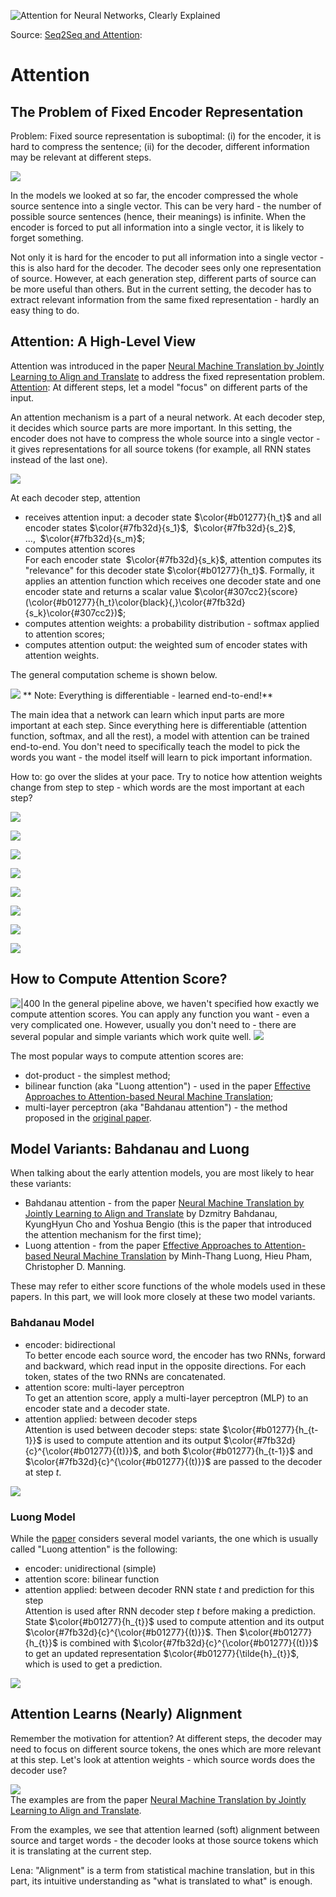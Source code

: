 
![Attention for Neural Networks, Clearly Explained](https://www.youtube.com/watch?v=PSs6nxngL6k)

Source: [Seq2Seq and Attention](https://lena-voita.github.io/nlp_course/seq2seq_and_attention.html#:~:text=to%20worse%20quality.-,Attention,-The%20Problem%20of):
# Attention

## The Problem of Fixed Encoder Representation

Problem: Fixed source representation is suboptimal: (i) for the encoder, it is hard to compress the sentence; (ii) for the decoder, different information may be relevant at different steps.

![](https://lena-voita.github.io/resources/lectures/seq2seq/attention/bottleneck-min.png)

In the models we looked at so far, the encoder compressed the whole source sentence into a single vector. This can be very hard - the number of possible source sentences (hence, their meanings) is infinite. When the encoder is forced to put all information into a single vector, it is likely to forget something.

Not only it is hard for the encoder to put all information into a single vector - this is also hard for the decoder. The decoder sees only one representation of source. However, at each generation step, different parts of source can be more useful than others. But in the current setting, the decoder has to extract relevant information from the same fixed representation - hardly an easy thing to do.

## Attention: A High-Level View

Attention was introduced in the paper [Neural Machine Translation by Jointly Learning to Align and Translate](https://arxiv.org/pdf/1409.0473.pdf) to address the fixed representation problem.
[Attention](https://lena-voita.github.io/nlp_course/seq2seq_and_attention.html#:~:text=fixed%20representation%20problem.-,Attention,-%3A%20At%20different%20steps): At different steps, let a model "focus" on different parts of the input.

An attention mechanism is a part of a neural network. At each decoder step, it decides which source parts are more important. In this setting, the encoder does not have to compress the whole source into a single vector - it gives representations for all source tokens (for example, all RNN states instead of the last one).

![](https://lena-voita.github.io/resources/lectures/seq2seq/attention/general_scheme-min.png)

At each decoder step, attention

- receives attention input: a decoder state $\color{#b01277}{h_t}$ and all encoder states $\color{#7fb32d}{s_1}$,  $\color{#7fb32d}{s_2}$, ...,  $\color{#7fb32d}{s_m}$;
- computes attention scores  
    For each encoder state  $\color{#7fb32d}{s_k}$, attention computes its "relevance" for this decoder state $\color{#b01277}{h_t}$. Formally, it applies an attention function which receives one decoder state and one encoder state and returns a scalar value $\color{#307cc2}{score}(\color{#b01277}{h_t}\color{black}{,}\color{#7fb32d}{s_k}\color{#307cc2})$;
- computes attention weights: a probability distribution - softmax applied to attention scores;
- computes attention output: the weighted sum of encoder states with attention weights.

The general computation scheme is shown below.

![](https://lena-voita.github.io/resources/lectures/seq2seq/attention/computation_scheme-min.png)
** Note: Everything is differentiable - learned end-to-end!**

The main idea that a network can learn which input parts are more important at each step. Since everything here is differentiable (attention function, softmax, and all the rest), a model with attention can be trained end-to-end. You don't need to specifically teach the model to pick the words you want - the model itself will learn to pick important information.

How to: go over the slides at your pace. Try to notice how attention weights change from step to step - which words are the most important at each step?

![](https://lena-voita.github.io/resources/lectures/seq2seq/attention/attn_for_steps/1-min.png)

![](https://lena-voita.github.io/resources/lectures/seq2seq/attention/attn_for_steps/2-min.png)

![](https://lena-voita.github.io/resources/lectures/seq2seq/attention/attn_for_steps/3-min.png)

![](https://lena-voita.github.io/resources/lectures/seq2seq/attention/attn_for_steps/4-min.png)

![](https://lena-voita.github.io/resources/lectures/seq2seq/attention/attn_for_steps/5-min.png)

![](https://lena-voita.github.io/resources/lectures/seq2seq/attention/attn_for_steps/6-min.png)

![](https://lena-voita.github.io/resources/lectures/seq2seq/attention/attn_for_steps/7-min.png)

![](https://lena-voita.github.io/resources/lectures/seq2seq/attention/attn_for_steps/8-min.png)

## How to Compute Attention Score?
![|400](https://lena-voita.github.io/resources/lectures/seq2seq/attention/attn_score_what_is_here-min.png)
In the general pipeline above, we haven't specified how exactly we compute attention scores. You can apply any function you want - even a very complicated one. However, usually you don't need to - there are several popular and simple variants which work quite well.
![](https://lena-voita.github.io/resources/lectures/seq2seq/attention/score_functions-min.png)

The most popular ways to compute attention scores are:

- dot-product - the simplest method;
- bilinear function (aka "Luong attention") - used in the paper [Effective Approaches to Attention-based Neural Machine Translation](https://arxiv.org/abs/1508.04025);
- multi-layer perceptron (aka "Bahdanau attention") - the method proposed in the [original paper](https://arxiv.org/pdf/1409.0473.pdf).
## Model Variants: Bahdanau and Luong

When talking about the early attention models, you are most likely to hear these variants:

- Bahdanau attention - from the paper [Neural Machine Translation by Jointly Learning to Align and Translate](https://arxiv.org/pdf/1409.0473.pdf) by Dzmitry Bahdanau, KyungHyun Cho and Yoshua Bengio (this is the paper that introduced the attention mechanism for the first time);
- Luong attention - from the paper [Effective Approaches to Attention-based Neural Machine Translation](https://arxiv.org/abs/1508.04025) by Minh-Thang Luong, Hieu Pham, Christopher D. Manning.

These may refer to either score functions of the whole models used in these papers. In this part, we will look more closely at these two model variants.

### Bahdanau Model

- encoder: bidirectional  
    To better encode each source word, the encoder has two RNNs, forward and backward, which read input in the opposite directions. For each token, states of the two RNNs are concatenated.
- attention score: multi-layer perceptron  
    To get an attention score, apply a multi-layer perceptron (MLP) to an encoder state and a decoder state.
- attention applied: between decoder steps  
    Attention is used between decoder steps: state $\color{#b01277}{h_{t-1}}$ is used to compute attention and its output $\color{#7fb32d}{c}^{\color{#b01277}{(t)}}$, and both $\color{#b01277}{h_{t-1}}$ and $\color{#7fb32d}{c}^{\color{#b01277}{(t)}}$ are passed to the decoder at step $t$.

![](https://lena-voita.github.io/resources/lectures/seq2seq/attention/bahdanau_model-min.png)

### Luong Model

While the [paper](https://arxiv.org/abs/1508.04025) considers several model variants, the one which is usually called "Luong attention" is the following:

- encoder: unidirectional (simple)
- attention score: bilinear function
- attention applied: between decoder RNN state $t$ and prediction for this step  
    Attention is used after RNN decoder step $t$ before making a prediction. State $\color{#b01277}{h_{t}}$ used to compute attention and its output $\color{#7fb32d}{c}^{\color{#b01277}{(t)}}$. Then $\color{#b01277}{h_{t}}$ is combined with $\color{#7fb32d}{c}^{\color{#b01277}{(t)}}$ to get an updated representation $\color{#b01277}{\tilde{h}_{t}}$, which is used to get a prediction.

![](https://lena-voita.github.io/resources/lectures/seq2seq/attention/luong_model-min.png)

## Attention Learns (Nearly) Alignment

Remember the motivation for attention? At different steps, the decoder may need to focus on different source tokens, the ones which are more relevant at this step. Let's look at attention weights - which source words does the decoder use?

![](https://lena-voita.github.io/resources/lectures/seq2seq/attention/bahdanau_examples-min.png)  
The examples are from the paper [Neural Machine Translation by Jointly Learning to Align and Translate](https://arxiv.org/pdf/1409.0473.pdf).

From the examples, we see that attention learned (soft) alignment between source and target words - the decoder looks at those source tokens which it is translating at the current step.

Lena: "Alignment" is a term from statistical machine translation, but in this part, its intuitive understanding as "what is translated to what" is enough.
